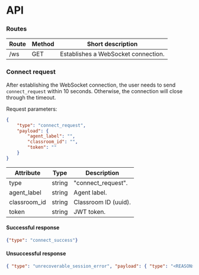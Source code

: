 # API

### Routes
Route | Method  | Short description
------|---------| -----------------
/ws   | GET     | Establishes a WebSocket connection.

### Connect request

After establishing the WebSocket connection, the user needs to send `connect_request` within 10 seconds.
Otherwise, the connection will close through the timeout.

Request parameters:

```json
{
    "type": "connect_request",
    "payload": {
        "agent_label": "",
        "classroom_id": "",
        "token": ""
    }
}
```

Attribute | Type   | Description
----------|--------|------------
type      | string | "connect_request".
agent_label  | string | Agent label.
classroom_id | string | Classroom ID (uuid).
token        | string | JWT token.

#### Successful response

```json
{"type": "connect_success"}
```

#### Unsuccessful response

```json
{ "type": "unrecoverable_session_error", "payload": { "type": "<REASON>", "title": "<REASON>", "status": 422 }}
```
